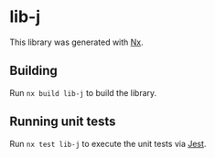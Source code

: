# lib-j

This library was generated with [Nx](https://nx.dev).

## Building

Run `nx build lib-j` to build the library.

## Running unit tests

Run `nx test lib-j` to execute the unit tests via [Jest](https://jestjs.io).
